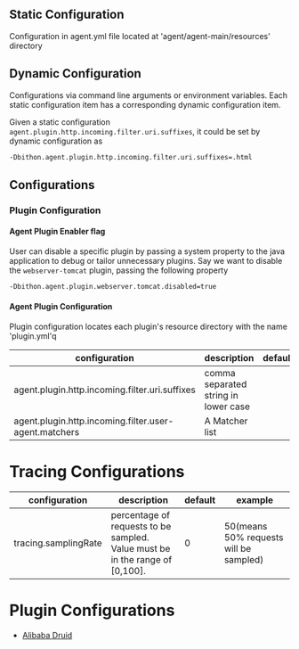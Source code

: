 
## Static Configuration

Configuration in agent.yml file located at 'agent/agent-main/resources' directory

## Dynamic Configuration

Configurations via command line arguments or environment variables. 
Each static configuration item has a corresponding dynamic configuration item.

Given a static configuration `agent.plugin.http.incoming.filter.uri.suffixes`, it could be set by dynamic configuration as

```bash
-Dbithon.agent.plugin.http.incoming.filter.uri.suffixes=.html
```

## Configurations

### Plugin Configuration

#### Agent Plugin Enabler flag
User can disable a specific plugin by passing a system property to the java application to debug or tailor unnecessary plugins. 
Say we want to disable the `webserver-tomcat` plugin, passing the following property

```bash
-Dbithon.agent.plugin.webserver.tomcat.disabled=true
```

#### Agent Plugin Configuration

Plugin configuration locates each plugin's resource directory with the name 'plugin.yml'q

| configuration | description | default | example |
|---|---|---|---|
| agent.plugin.http.incoming.filter.uri.suffixes | comma separated string in lower case |  | .html,.json |
| agent.plugin.http.incoming.filter.user-agent.matchers | A Matcher list | | |

# Tracing Configurations

| configuration | description | default | example |
|---|---|---|---|
| tracing.samplingRate | percentage of requests to be sampled. <br/>Value must be in the range of [0,100]. | 0 | 50(means 50% requests will be sampled) |


# Plugin Configurations

- [Alibaba Druid](plugin-configuration/jdbc-druid.md)